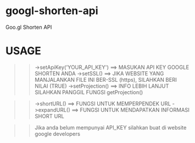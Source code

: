 # googl-shorten-api
Goo.gl Shorten API

# USAGE

>> ->setApiKey('YOUR_API_KEY') ==> MASUKAN API KEY GOOGLE SHORTEN ANDA
>> ->setSSL() ==> JIKA WEBSITE YANG MANJALANKAN FILE INI BER-SSL (https), SILAHKAN BERI NILAI (TRUE)
>> ->setProjection() ==> INFO LEBIH LANJUT SILAHKAN PANGGIL FUNGSI getProjection()

>> ->shortURL() ==> FUNGSI UNTUK MEMPERPENDEK URL
>> ->expandURL() ==> FUNGSI UNTUK MENDAPATKAN INFORMASI SHORT URL

>> Jika anda belum mempunyai API_KEY silahkan buat di website google developers
